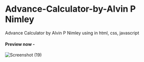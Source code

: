 # Advance-Calculator-by-Alvin P Nimley
Advance Calculator by Alvin P Nimley using in html, css, javascript

#### Preview now - 
![Screenshot (19)](https://user-images.githubusercontent.com/78216965/174561018-f57271c6-ebdc-4cbb-90dc-d61ba9f22af4.png)
